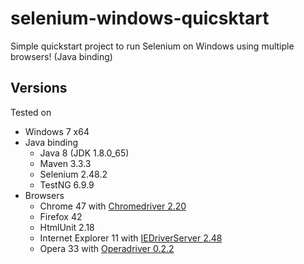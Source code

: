 # selenium-windows-quicsktart
Simple quickstart project to run Selenium on Windows using multiple browsers! (Java binding)


## Versions
Tested on
* Windows 7 x64
* Java binding
  * Java 8 (JDK 1.8.0_65)
  * Maven 3.3.3
  * Selenium 2.48.2
  * TestNG 6.9.9
* Browsers
  * Chrome 47 with [Chromedriver 2.20](http://chromedriver.storage.googleapis.com/2.20/chromedriver_win32.zip)
  * Firefox 42
  * HtmlUnit 2.18
  * Internet Explorer 11 with [IEDriverServer 2.48](http://selenium-release.storage.googleapis.com/2.48/IEDriverServer_x64_2.48.0.zip)
  * Opera 33 with [Operadriver 0.2.2](https://github.com/operasoftware/operachromiumdriver/releases/download/v0.2.2/operadriver_win64.zip)
